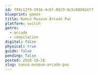 ```yaml
---
id: f94c12f9-3916-4c6f-9929-9c5c08042ef7
blueprint: games
title: Namco Museum Arcade Pac
platform: switch
genre:
  - arcade
  - compilation
digital: false
physical: true
guide: false
pending: false
posted: 2018-10-18
slug: namco-museum-arcade-pac
---
```


